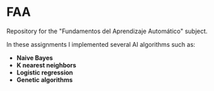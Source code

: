 # FAA
Repository for the "Fundamentos del Aprendizaje Automático" subject.

In these assignments I implemented several AI algorithms such as:
* **Naive Bayes**
* **K nearest neighbors**
* **Logistic regression**
* **Genetic algorithms**
